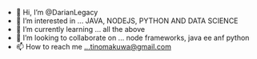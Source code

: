 - 👋 Hi, I’m @DarianLegacy
- 👀 I’m interested in ... JAVA, NODEJS, PYTHON AND DATA SCIENCE
- 🌱 I’m currently learning ... all the above
- 💞️ I’m looking to collaborate on ... node frameworks, java ee anf python
- 📫 How to reach me ...tinomakuwa@gmail.com

<!---
DarianLegacy/DarianLegacy is a ✨ special ✨ repository because its `README.md` (this file) appears on your GitHub profile.
You can click the Preview link to take a look at your changes.
--->
